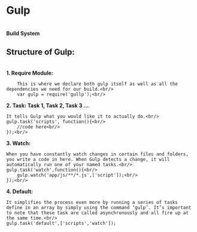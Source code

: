 <h1>Gulp</h1><br/>
 <strong> Build System</strong><br/>

<h2>Structure of Gulp: </h2><br/>
<strong>1. Require Module:</strong>

		This is where we declare both gulp itself as well as all the dependencies we need for our build.<br/>
		var gulp = require('gullp');<br/>

<strong>2. Task: Task 1, Task 2, Task 3 ...</strong><br/>

	It tells Gulp what you would like it to actually do.<br/>
	gulp.task('scripts', function(){<br/>
		//code here<br/>
	});<br/>

<strong>3. Watch:</strong><br/>

	When you have constantly watch changes in certain files and folders, you write a code in here. When Gulp detects a change, it will automatically run one of your named tasks.<br/>
	gulp.task('watch',function(){<br/>
		gulp.watch('app/js/**/*.js',['script']);<br/>
	});<br/>

<strong>4. Default:</strong><br/>

	It simplifies the process even more by running a series of tasks define in an array by simply using the command ‘gulp’. It’s important to note that these task are called asynchronously and all fire up at the same time.<br/>
	gulp.task('default',['scripts','watch']);